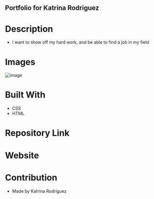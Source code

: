 ## Portfolio for Katrina Rodriguez

# Description
* I want to show off my hard work, and be able to find a job in my field

# Images
![image](https://user-images.githubusercontent.com/88009884/135761718-500eff38-2c04-4bcb-abf5-9400b627bfb2.png)

# Built With
* CSS
* HTML

# Repository Link

# Website 

# Contribution
* Made by Katrina Rodriguez

